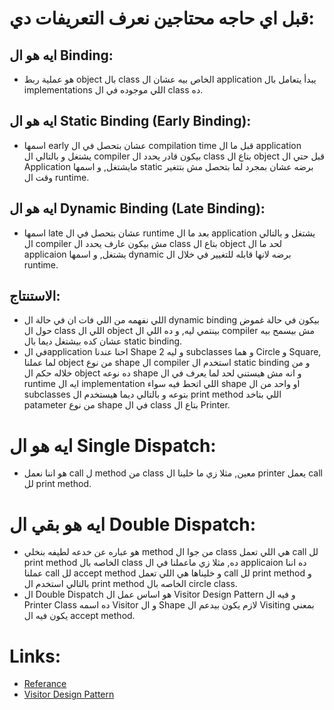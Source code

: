 # قبل اي حاجه محتاجين نعرف التعريفات دي:
## ايه هو ال Binding:
  - هو عملية ربط object بال class الخاص بيه عشان ال application يبدأ يتعامل بال implementations اللي موجوده في ال class ده.
## ايه هو ال Static Binding (Early Binding):
  - اسمها early عشان بتحصل في ال compilation time قبل ما ال application يشتغل و بالتالي ال compiler بيكون قادر يحدد ال class بتاع
		ال object قبل حتي ال Application مايشتغل, و اسمها static برضه عشان بمجرد لما بتحصل مش بتتغير وقت ال runtime.
## ايه هو ال Dynamic Binding (Late Binding):
  - اسمها late عشان بتحصل في ال runtime بعد ما ال application يشتغل و بالتالي ال compiler مش بيكون عارف يحدد ال class بتاع ال object لحد
		ما ال applicaion يشتغل, و اسمها dynamic برضه لانها قابله للتغيير في خلال ال runtime.
## الاستنتاج:
  - اللي نفهمه من اللي فات ان في حالة ال dynamic binding بيكون في حالة غموض حول ال class اللي ال object بينتمي ليه, و ده اللي ال compiler 
	مش بيسمح بيه عشان كده بيشتغل ديما بال static binding.
  - في الapplication احنا عندنا Shape و ليه 2 subclasses و هما Circle و Square, لما عملنا object من نوع shape ال compiler استخدم ال static binding 
  و من خلاله حكم ال object ده نوعه shape و انه مش هيستني لحد لما يعرف في ال runtime ايه ال implementation اللي اتحط فيه سواء shape او واحد من ال subclasses بتوعه و بالتالي ديما هيستخدم
  ال print method اللي بتاخد patameter من نوع shape في ال class بتاع ال Printer.
# ايه هو ال Single Dispatch:
  - هو اننا نعمل call ل method من class معين, مثلا زي ما خلينا ال printer يعمل call لل print method.
# ايه هو بقي ال Double Dispatch:
  - هو عباره عن خدعه لطيفه بنخلي method من جوا ال class هي اللي تعمل call لل print method الخاصه بال class ده, مثلا زي ماعملنا
	في ال applicaion ده اننا عملنا call لل accept method و خليناها هي اللي تعمل call لل print method و بالتالي استخدم ال print method الخاصه بال circle class.
  - ال Double Dispatch هو اساس عمل ال Visitor Design Pattern و فيه ال Printer Class ده اسمه Visitor و ال Shape لازم يكون بيدعم ال Visiting بمعني يكون 
  فيه ال accept method.
 # Links:
   - [Referance](https://refactoring.guru/design-patterns/visitor-double-dispatch)
   - [Visitor Design Pattern](https://github.com/poula-atef/DesignPatterns-Behavioral-Visitor)
